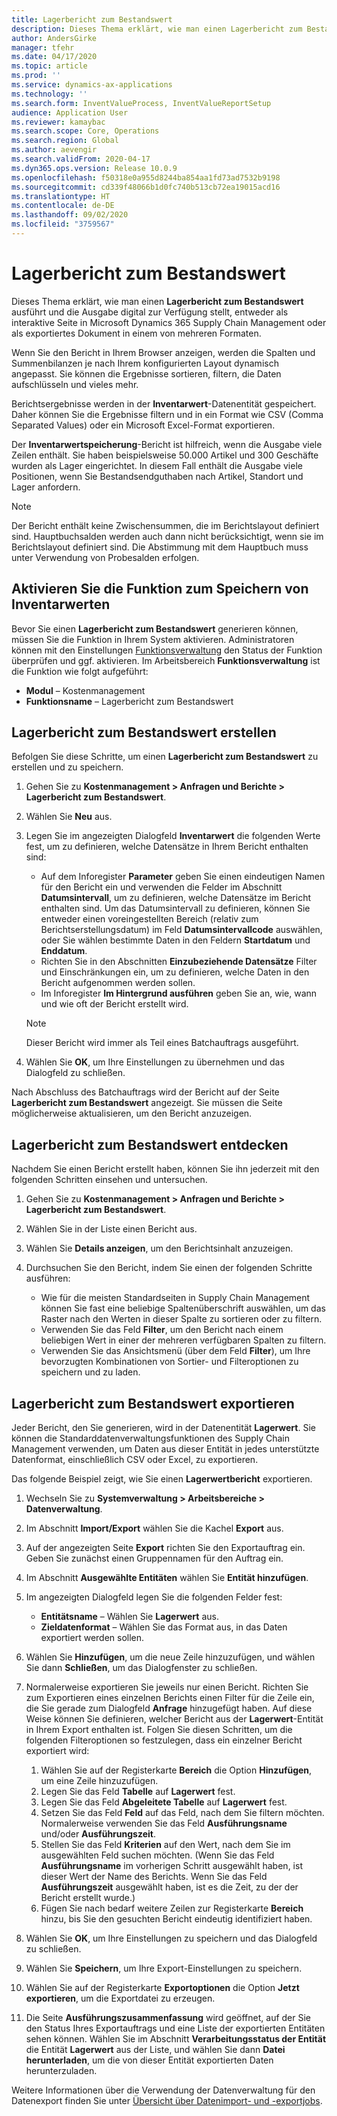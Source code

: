 ```yaml
---
title: Lagerbericht zum Bestandswert
description: Dieses Thema erklärt, wie man einen Lagerbericht zum Bestandswert ausführt und die Ausgabe digital zur Verfügung stellt, entweder als interaktive Seite in Microsoft Dynamics 365 Supply Chain Management oder als exportiertes Dokument in einem von mehreren Formaten.
author: AndersGirke
manager: tfehr
ms.date: 04/17/2020
ms.topic: article
ms.prod: ''
ms.service: dynamics-ax-applications
ms.technology: ''
ms.search.form: InventValueProcess, InventValueReportSetup
audience: Application User
ms.reviewer: kamaybac
ms.search.scope: Core, Operations
ms.search.region: Global
ms.author: aevengir
ms.search.validFrom: 2020-04-17
ms.dyn365.ops.version: Release 10.0.9
ms.openlocfilehash: f50318e0a955d8244ba854aa1fd73ad7532b9198
ms.sourcegitcommit: cd339f48066b1d0fc740b513cb72ea19015acd16
ms.translationtype: HT
ms.contentlocale: de-DE
ms.lasthandoff: 09/02/2020
ms.locfileid: "3759567"
---
```

# <a name="inventory-value-storage-report"></a>Lagerbericht zum Bestandswert

Dieses Thema erklärt, wie man einen **Lagerbericht zum Bestandswert** ausführt und die Ausgabe digital zur Verfügung stellt, entweder als interaktive Seite in Microsoft Dynamics 365 Supply Chain Management oder als exportiertes Dokument in einem von mehreren Formaten.

Wenn Sie den Bericht in Ihrem Browser anzeigen, werden die Spalten und Summenbilanzen je nach Ihrem konfigurierten Layout dynamisch angepasst. Sie können die Ergebnisse sortieren, filtern, die Daten aufschlüsseln und vieles mehr.

Berichtsergebnisse werden in der **Inventarwert**-Datenentität gespeichert. Daher können Sie die Ergebnisse filtern und in ein Format wie CSV (Comma Separated Values) oder ein Microsoft Excel-Format exportieren.

Der **Inventarwertspeicherung**-Bericht ist hilfreich, wenn die Ausgabe viele Zeilen enthält. Sie haben beispielsweise 50.000 Artikel und 300 Geschäfte wurden als Lager eingerichtet. In diesem Fall enthält die Ausgabe viele Positionen, wenn Sie Bestandsendguthaben nach Artikel, Standort und Lager anfordern.

> [!NOTE]
> Der Bericht enthält keine Zwischensummen, die im Berichtslayout definiert sind. Hauptbuchsalden werden auch dann nicht berücksichtigt, wenn sie im Berichtslayout definiert sind. Die Abstimmung mit dem Hauptbuch muss unter Verwendung von Probesalden erfolgen.

## <a name="turn-on-the-inventory-value-storage-feature"></a>Aktivieren Sie die Funktion zum Speichern von Inventarwerten

Bevor Sie einen **Lagerbericht zum Bestandswert** generieren können, müssen Sie die Funktion in Ihrem System aktivieren. Administratoren können mit den Einstellungen [Funktionsverwaltung](../../fin-ops-core/fin-ops/get-started/feature-management/feature-management-overview.md) den Status der Funktion überprüfen und ggf. aktivieren. Im Arbeitsbereich **Funktionsverwaltung** ist die Funktion wie folgt aufgeführt:

- **Modul** – Kostenmanagement
- **Funktionsname** – Lagerbericht zum Bestandswert

## <a name="generate-an-inventory-value-storage-report"></a>Lagerbericht zum Bestandswert erstellen

Befolgen Sie diese Schritte, um einen **Lagerbericht zum Bestandswert** zu erstellen und zu speichern.

1. Gehen Sie zu **Kostenmanagement \> Anfragen und Berichte \> Lagerbericht zum Bestandswert**.
1. Wählen Sie **Neu** aus.
1. Legen Sie im angezeigten Dialogfeld **Inventarwert** die folgenden Werte fest, um zu definieren, welche Datensätze in Ihrem Bericht enthalten sind:

    - Auf dem Inforegister **Parameter** geben Sie einen eindeutigen Namen für den Bericht ein und verwenden die Felder im Abschnitt **Datumsintervall**, um zu definieren, welche Datensätze im Bericht enthalten sind. Um das Datumsintervall zu definieren, können Sie entweder einen voreingestellten Bereich (relativ zum Berichtserstellungsdatum) im Feld **Datumsintervallcode** auswählen, oder Sie wählen bestimmte Daten in den Feldern **Startdatum** und **Enddatum**.
    - Richten Sie in den Abschnitten **Einzubeziehende Datensätze** Filter und Einschränkungen ein, um zu definieren, welche Daten in den Bericht aufgenommen werden sollen.
    - Im Inforegister **Im Hintergrund ausführen** geben Sie an, wie, wann und wie oft der Bericht erstellt wird.

    > [!NOTE]
    > Dieser Bericht wird immer als Teil eines Batchauftrags ausgeführt.

1. Wählen Sie **OK**, um Ihre Einstellungen zu übernehmen und das Dialogfeld zu schließen.

Nach Abschluss des Batchauftrags wird der Bericht auf der Seite **Lagerbericht zum Bestandswert** angezeigt. Sie müssen die Seite möglicherweise aktualisieren, um den Bericht anzuzeigen.

## <a name="explore-an-inventory-value-storage-report"></a>Lagerbericht zum Bestandswert entdecken

Nachdem Sie einen Bericht erstellt haben, können Sie ihn jederzeit mit den folgenden Schritten einsehen und untersuchen.

1. Gehen Sie zu **Kostenmanagement \> Anfragen und Berichte \> Lagerbericht zum Bestandswert**.
1. Wählen Sie in der Liste einen Bericht aus.
1. Wählen Sie **Details anzeigen**, um den Berichtsinhalt anzuzeigen.
1. Durchsuchen Sie den Bericht, indem Sie einen der folgenden Schritte ausführen:

    - Wie für die meisten Standardseiten in Supply Chain Management können Sie fast eine beliebige Spaltenüberschrift auswählen, um das Raster nach den Werten in dieser Spalte zu sortieren oder zu filtern.
    - Verwenden Sie das Feld **Filter**, um den Bericht nach einem beliebigen Wert in einer der mehreren verfügbaren Spalten zu filtern.
    - Verwenden Sie das Ansichtsmenü (über dem Feld **Filter**), um Ihre bevorzugten Kombinationen von Sortier- und Filteroptionen zu speichern und zu laden.

## <a name="export-an-inventory-value-storage-report"></a>Lagerbericht zum Bestandswert exportieren

Jeder Bericht, den Sie generieren, wird in der Datenentität **Lagerwert**. Sie können die Standarddatenverwaltungsfunktionen des Supply Chain Management verwenden, um Daten aus dieser Entität in jedes unterstützte Datenformat, einschließlich CSV oder Excel, zu exportieren.

Das folgende Beispiel zeigt, wie Sie einen **Lagerwertbericht** exportieren.

1. Wechseln Sie zu **Systemverwaltung \> Arbeitsbereiche \> Datenverwaltung**.
1. Im Abschnitt **Import/Export** wählen Sie die Kachel **Export** aus. 
1. Auf der angezeigten Seite **Export** richten Sie den Exportauftrag ein. Geben Sie zunächst einen Gruppennamen für den Auftrag ein.
1. Im Abschnitt **Ausgewählte Entitäten** wählen Sie **Entität hinzufügen**.
1. Im angezeigten Dialogfeld legen Sie die folgenden Felder fest:

    - **Entitätsname** – Wählen Sie **Lagerwert** aus.
    - **Zieldatenformat** – Wählen Sie das Format aus, in das Daten exportiert werden sollen.

1. Wählen Sie **Hinzufügen**, um die neue Zeile hinzuzufügen, und wählen Sie dann **Schließen**, um das Dialogfenster zu schließen.
1. Normalerweise exportieren Sie jeweils nur einen Bericht. Richten Sie zum Exportieren eines einzelnen Berichts einen Filter für die Zeile ein, die Sie gerade zum Dialogfeld **Anfrage** hinzugefügt haben. Auf diese Weise können Sie definieren, welcher Bericht aus der **Lagerwert**-Entität in Ihrem Export enthalten ist. Folgen Sie diesen Schritten, um die folgenden Filteroptionen so festzulegen, dass ein einzelner Bericht exportiert wird:

    1. Wählen Sie auf der Registerkarte **Bereich** die Option **Hinzufügen**, um eine Zeile hinzuzufügen.
    2. Legen Sie das Feld **Tabelle** auf **Lagerwert** fest.
    3. Legen Sie das Feld **Abgeleitete Tabelle** auf **Lagerwert** fest.
    4. Setzen Sie das Feld **Feld** auf das Feld, nach dem Sie filtern möchten. Normalerweise verwenden Sie das Feld **Ausführungsname** und/oder **Ausführungszeit**.
    5. Stellen Sie das Feld **Kriterien** auf den Wert, nach dem Sie im ausgewählten Feld suchen möchten. (Wenn Sie das Feld **Ausführungsname** im vorherigen Schritt ausgewählt haben, ist dieser Wert der Name des Berichts. Wenn Sie das Feld **Ausführungszeit** ausgewählt haben, ist es die Zeit, zu der der Bericht erstellt wurde.)
    6. Fügen Sie nach bedarf weitere Zeilen zur Registerkarte **Bereich** hinzu, bis Sie den gesuchten Bericht eindeutig identifiziert haben.

1. Wählen Sie **OK**, um Ihre Einstellungen zu speichern und das Dialogfeld zu schließen.
1. Wählen Sie **Speichern**, um Ihre Export-Einstellungen zu speichern.
1. Wählen Sie auf der Registerkarte **Exportoptionen** die Option **Jetzt exportieren**, um die Exportdatei zu erzeugen.
1. Die Seite **Ausführungszusammenfassung** wird geöffnet, auf der Sie den Status Ihres Exportauftrags und eine Liste der exportierten Entitäten sehen können. Wählen Sie im Abschnitt **Verarbeitungsstatus der Entität** die Entität **Lagerwert** aus der Liste, und wählen Sie dann **Datei herunterladen**, um die von dieser Entität exportierten Daten herunterzuladen.

Weitere Informationen über die Verwendung der Datenverwaltung für den Datenexport finden Sie unter [Übersicht über Datenimport- und -exportjobs](../../fin-ops-core/dev-itpro/data-entities/data-import-export-job.md).
